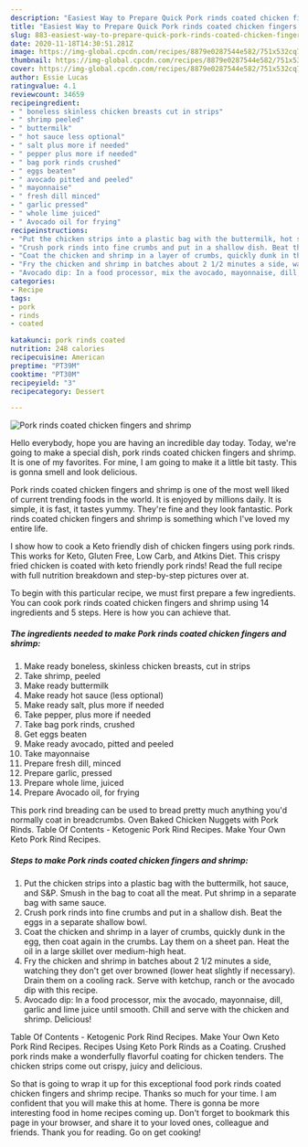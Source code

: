 ```yaml
---
description: "Easiest Way to Prepare Quick Pork rinds coated chicken fingers and shrimp"
title: "Easiest Way to Prepare Quick Pork rinds coated chicken fingers and shrimp"
slug: 883-easiest-way-to-prepare-quick-pork-rinds-coated-chicken-fingers-and-shrimp
date: 2020-11-18T14:30:51.281Z
image: https://img-global.cpcdn.com/recipes/8879e0287544e582/751x532cq70/pork-rinds-coated-chicken-fingers-and-shrimp-recipe-main-photo.jpg
thumbnail: https://img-global.cpcdn.com/recipes/8879e0287544e582/751x532cq70/pork-rinds-coated-chicken-fingers-and-shrimp-recipe-main-photo.jpg
cover: https://img-global.cpcdn.com/recipes/8879e0287544e582/751x532cq70/pork-rinds-coated-chicken-fingers-and-shrimp-recipe-main-photo.jpg
author: Essie Lucas
ratingvalue: 4.1
reviewcount: 34659
recipeingredient:
- " boneless skinless chicken breasts cut in strips"
- " shrimp peeled"
- " buttermilk"
- " hot sauce less optional"
- " salt plus more if needed"
- " pepper plus more if needed"
- " bag pork rinds crushed"
- " eggs beaten"
- " avocado pitted and peeled"
- " mayonnaise"
- " fresh dill minced"
- " garlic pressed"
- " whole lime juiced"
- " Avocado oil for frying"
recipeinstructions:
- "Put the chicken strips into a plastic bag with the buttermilk, hot sauce, and S&amp;P. Smush in the bag to coat all the meat. Put shrimp in a separate bag with same sauce."
- "Crush pork rinds into fine crumbs and put in a shallow dish. Beat the eggs in a separate shallow bowl."
- "Coat the chicken and shrimp in a layer of crumbs, quickly dunk in the egg, then coat again in the crumbs. Lay them on a sheet pan. Heat the oil in a large skillet over medium-high heat."
- "Fry the chicken and shrimp in batches about 2 1/2 minutes a side, watching they don&#39;t get over browned (lower heat slightly if necessary). Drain them on a cooling rack. Serve with ketchup, ranch or the avocado dip with this recipe."
- "Avocado dip: In a food processor, mix the avocado, mayonnaise, dill, garlic and lime juice until smooth. Chill and serve with the chicken and shrimp. Delicious!"
categories:
- Recipe
tags:
- pork
- rinds
- coated

katakunci: pork rinds coated 
nutrition: 248 calories
recipecuisine: American
preptime: "PT39M"
cooktime: "PT30M"
recipeyield: "3"
recipecategory: Dessert

---
```



![Pork rinds coated chicken fingers and shrimp](https://img-global.cpcdn.com/recipes/8879e0287544e582/751x532cq70/pork-rinds-coated-chicken-fingers-and-shrimp-recipe-main-photo.jpg)

Hello everybody, hope you are having an incredible day today. Today, we're going to make a special dish, pork rinds coated chicken fingers and shrimp. It is one of my favorites. For mine, I am going to make it a little bit tasty. This is gonna smell and look delicious.

Pork rinds coated chicken fingers and shrimp is one of the most well liked of current trending foods in the world. It is enjoyed by millions daily. It is simple, it is fast, it tastes yummy. They're fine and they look fantastic. Pork rinds coated chicken fingers and shrimp is something which I've loved my entire life.

I show how to cook a Keto friendly dish of chicken fingers using pork rinds. This works for Keto, Gluten Free, Low Carb, and Atkins Diet. This crispy fried chicken is coated with keto friendly pork rinds! Read the full recipe with full nutrition breakdown and step-by-step pictures over at.


To begin with this particular recipe, we must first prepare a few ingredients. You can cook pork rinds coated chicken fingers and shrimp using 14 ingredients and 5 steps. Here is how you can achieve that.

<!--inarticleads1-->

##### The ingredients needed to make Pork rinds coated chicken fingers and shrimp:

1. Make ready  boneless, skinless chicken breasts, cut in strips
1. Take  shrimp, peeled
1. Make ready  buttermilk
1. Make ready  hot sauce (less optional)
1. Make ready  salt, plus more if needed
1. Take  pepper, plus more if needed
1. Take  bag pork rinds, crushed
1. Get  eggs beaten
1. Make ready  avocado, pitted and peeled
1. Take  mayonnaise
1. Prepare  fresh dill, minced
1. Prepare  garlic, pressed
1. Prepare  whole lime, juiced
1. Prepare  Avocado oil, for frying


This pork rind breading can be used to bread pretty much anything you&#39;d normally coat in breadcrumbs. Oven Baked Chicken Nuggets with Pork Rinds. Table Of Contents - Ketogenic Pork Rind Recipes. Make Your Own Keto Pork Rind Recipes. 

<!--inarticleads2-->

##### Steps to make Pork rinds coated chicken fingers and shrimp:

1. Put the chicken strips into a plastic bag with the buttermilk, hot sauce, and S&amp;P. Smush in the bag to coat all the meat. Put shrimp in a separate bag with same sauce.
1. Crush pork rinds into fine crumbs and put in a shallow dish. Beat the eggs in a separate shallow bowl.
1. Coat the chicken and shrimp in a layer of crumbs, quickly dunk in the egg, then coat again in the crumbs. Lay them on a sheet pan. Heat the oil in a large skillet over medium-high heat.
1. Fry the chicken and shrimp in batches about 2 1/2 minutes a side, watching they don&#39;t get over browned (lower heat slightly if necessary). Drain them on a cooling rack. Serve with ketchup, ranch or the avocado dip with this recipe.
1. Avocado dip: In a food processor, mix the avocado, mayonnaise, dill, garlic and lime juice until smooth. Chill and serve with the chicken and shrimp. Delicious!


Table Of Contents - Ketogenic Pork Rind Recipes. Make Your Own Keto Pork Rind Recipes. Recipes Using Keto Pork Rinds as a Coating. Crushed pork rinds make a wonderfully flavorful coating for chicken tenders. The chicken strips come out crispy, juicy and delicious. 

So that is going to wrap it up for this exceptional food pork rinds coated chicken fingers and shrimp recipe. Thanks so much for your time. I am confident that you will make this at home. There is gonna be more interesting food in home recipes coming up. Don't forget to bookmark this page in your browser, and share it to your loved ones, colleague and friends. Thank you for reading. Go on get cooking!
